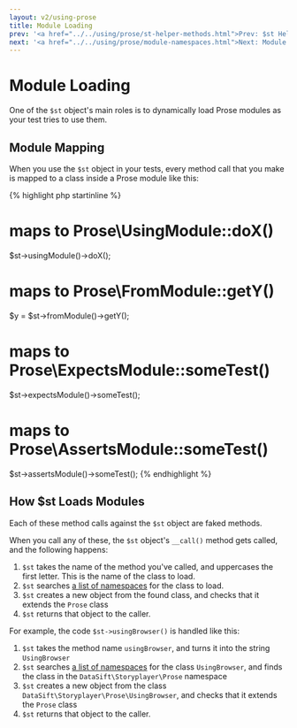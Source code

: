 ```yaml
---
layout: v2/using-prose
title: Module Loading
prev: '<a href="../../using/prose/st-helper-methods.html">Prev: $st Helper Methods</a>'
next: '<a href="../../using/prose/module-namespaces.html">Next: Module Namespaces</a>'
---
```


# Module Loading

One of the `$st` object's main roles is to dynamically load Prose modules as your test tries to use them.

## Module Mapping

When you use the `$st` object in your tests, every method call that you make is mapped to a class inside a Prose module like this:

{% highlight php startinline %}
# maps to Prose\UsingModule::doX()
$st->usingModule()->doX();

# maps to Prose\FromModule::getY()
$y = $st->fromModule()->getY();

# maps to Prose\ExpectsModule::someTest()
$st->expectsModule()->someTest();

# maps to Prose\AssertsModule::someTest()
$st->assertsModule()->someTest();
{% endhighlight %}

## How $st Loads Modules

Each of these method calls against the `$st` object are faked methods.

When you call any of these, the `$st` object's `__call()` method gets called, and the following happens:

1. `$st` takes the name of the method you've called, and uppercases the first letter. This is the name of the class to load.
2. `$st` searches [a list of namespaces](module-namespaces.html) for the class to load.
3. `$st` creates a new object from the found class, and checks that it extends the `Prose` class
4. `$st` returns that object to the caller.

For example, the code `$st->usingBrowser()` is handled like this:

1. `$st` takes the method name `usingBrowser`, and turns it into the string `UsingBrowser`
2. `$st` searches [a list of namespaces](module-namespaces.html) for the class `UsingBrowser`, and finds the class in the `DataSift\Storyplayer\Prose` namespace
3. `$st` creates a new object from the class `DataSift\Storyplayer\Prose\UsingBrowser`, and checks that it extends the `Prose` class
4. `$st` returns that object to the caller.
